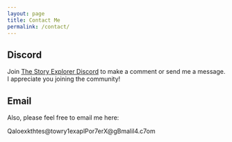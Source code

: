 ```yaml
---
layout: page
title: Contact Me
permalink: /contact/
---
```


## Discord
Join [The Story Explorer Discord](https://discord.gg/kA4fhRPJw6) to make a comment or send me a message. I appreciate you joining the community!

## Email
Also, please feel free to email me here:
<div class="mail">
    <span>Q</span><span>&#97;</span><span>&#108;</span><span>o</span><span>e</span><span>x</span><span>k</span><span>t</span><span>&#104;</span><span>&#116;</span><span>e</span><span>s</span><span>@</span><span>&#116;</span><span>o</span><span>w</span><span>r</span><span>&#121;</span><span>1</span><span>&#101;</span><span>&#120;</span><span>&#97;</span><span>p</span><span>l</span><span>P</span><span>o</span><span>r</span><span>7</span><span>e</span><span>&#114;</span><span>X</span><span>&#64;</span><span>g</span><span>B</span><span>m</span><span>&#97;</span><span>l</span><span>i</span><span>l</span><span>4</span><span>.</span><span>c</span><span>7</span><span>&#111;</span><span>m</span>
</div>